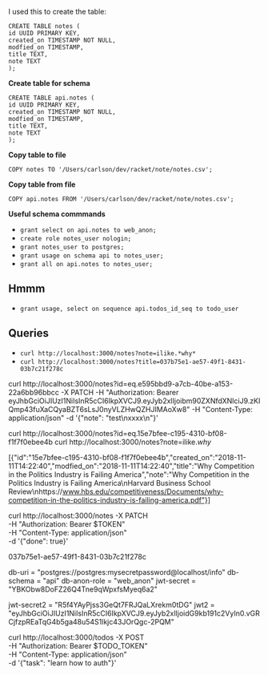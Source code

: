 
I used this to create the  table:

```
CREATE TABLE notes (
id UUID PRIMARY KEY,
created_on TIMESTAMP NOT NULL,
modfied_on TIMESTAMP,
title TEXT,
note TEXT
);
```

**Create table for schema**

```
CREATE TABLE api.notes (
id UUID PRIMARY KEY,
created_on TIMESTAMP NOT NULL,
modfied_on TIMESTAMP,
title TEXT,
note TEXT
);
```

**Copy table to file**

```
COPY notes TO '/Users/carlson/dev/racket/note/notes.csv';
```

**Copy table from file**

```
COPY api.notes FROM '/Users/carlson/dev/racket/note/notes.csv';
```

**Useful schema commmands**

- `grant select on api.notes to web_anon;`
- `create role notes_user nologin;`
- `grant notes_user to postgres;`
- `grant usage on schema api to notes_user;`
- `grant all on api.notes to notes_user;`


## Hmmm
- `grant usage, select on sequence api.todos_id_seq to todo_user`


## Queries

- `curl http://localhost:3000/notes?note=ilike.*why*`
- `curl http://localhost:3000/notes?title=037b75e1-ae57-49f1-8431-03b7c21f278c`

curl http://localhost:3000/notes?id=eq.e595bbd9-a7cb-40be-a153-22a6bb96bbcc -X PATCH -H "Authorization: Bearer eyJhbGciOiJIUzI1NiIsInR5cCI6IkpXVCJ9.eyJyb2xlIjoibm90ZXNfdXNlciJ9.zKIQmp43fuXaCQyaBZT6sLsJ0nyVLZHwQZHJIMAoXw8" -H "Content-Type: application/json"  -d '{"note": "test\nxxxx\n"}'

curl http://localhost:3000/notes?id=eq.15e7bfee-c195-4310-bf08-f1f7f0ebee4b
curl http://localhost:3000/notes?note=ilike.*why*

[{"id":"15e7bfee-c195-4310-bf08-f1f7f0ebee4b","created_on":"2018-11-11T14:22:40","modfied_on":"2018-11-11T14:22:40","title":"Why Competition in the Politics Industry is Failing America","note":"Why Competition in the Politics Industry is Failing America\nHarvard Business School Review\nhttps://www.hbs.edu/competitiveness/Documents/why-competition-in-the-politics-industry-is-failing-america.pdf"}]

  curl http://localhost:3000/notes -X PATCH \
       -H "Authorization: Bearer $TOKEN"    \
       -H "Content-Type: application/json"  \
       -d '{"done": true}'

037b75e1-ae57-49f1-8431-03b7c21f278c

db-uri = "postgres://postgres:mysecretpassword@localhost/info"
db-schema = "api"
db-anon-role = "web_anon"
jwt-secret = "YBKObw8DoFZ26Q4Tne9qWpxfsMyeq6a2"


jwt-secret2 = "R5f4YAyPjss3GeQt7FRJQaLXrekm0tDG"
jwt2 = "eyJhbGciOiJIUzI1NiIsInR5cCI6IkpXVCJ9.eyJyb2xlIjoidG9kb191c2VyIn0.vGRCjfzpREaTqG4b5ga48u54S1lkjc43JOrQgc-2PQM"


curl http://localhost:3000/todos -X POST \
     -H "Authorization: Bearer $TODO_TOKEN"   \
     -H "Content-Type: application/json" \
     -d '{"task": "learn how to auth"}'
